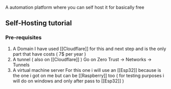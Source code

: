 A automation platform where you can self host it for basically free

## Self-Hosting tutorial

### Pre-requisites
1. A Domain 
	I have used [[Cloudflare]] for this and next step and is the only part that have costs ( 7$ per year )
2. A tunnel ( also on [[Cloudflare]] )
	Go on Zero Trust -> Networks -> Tunnels
3. A virtual machine server 
	For this one i will use an [[Esp32]] because is the one i got on me but can be [[Raspberry]] too ( for testing purposes i will do on windows and only after pass to [[Esp32]] )
